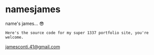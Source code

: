# namesjames
name's james... 😎

```Here's the source code for my super 1337 portfolio site, you're welcome. ```

jamesconti.41@gmail.com

